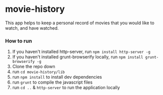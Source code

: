 # movie-history
This app helps to keep a personal record of movies that you would like to watch, and have watched.

### How to run
1. If you haven't installed http-server, run `npm install http-server -g`
1. If you haven't installed grunt-browserify locally, run `npm install grunt-browserify -g`
1. Clone the repo down
1. run `cd movie-history/lib`
1. run `npm install` to install dev dependencies
1. run `grunt` to compile the javascript files
1. run `cd ..` & `http-server` to run the application locally